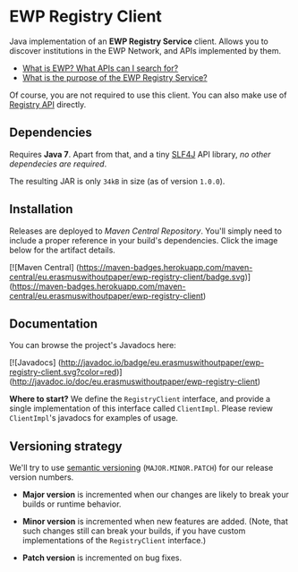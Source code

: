 EWP Registry Client
===================

Java implementation of an **EWP Registry Service** client. Allows you to
discover institutions in the EWP Network, and APIs implemented by them.

 * [What is EWP? What APIs can I search for?][develhub]
 * [What is the purpose of the EWP Registry Service?][registry-intro]

Of course, you are not required to use this client. You can also make use of
[Registry API][registry-api] directly.


Dependencies
------------

Requires **Java 7**. Apart from that, and a tiny [SLF4J](http://slf4j.org/) API
library, *no other dependecies are required*.

The resulting JAR is only `34kB` in size (as of version `1.0.0`).


Installation
------------

Releases are deployed to *Maven Central Repository*. You'll simply need to
include a proper reference in your build's dependencies. Click the image below
for the artifact details.

[![Maven Central]
(https://maven-badges.herokuapp.com/maven-central/eu.erasmuswithoutpaper/ewp-registry-client/badge.svg)]
(https://maven-badges.herokuapp.com/maven-central/eu.erasmuswithoutpaper/ewp-registry-client)


Documentation
-------------

You can browse the project's Javadocs here:

[![Javadocs]
(http://javadoc.io/badge/eu.erasmuswithoutpaper/ewp-registry-client.svg?color=red)]
(http://javadoc.io/doc/eu.erasmuswithoutpaper/ewp-registry-client)


**Where to start?** We define the `RegistryClient` interface, and provide a
single implementation of this interface called `ClientImpl`. Please review
`ClientImpl`'s javadocs for examples of usage.


[develhub]: http://developers.erasmuswithoutpaper.eu/
[registry-intro]: https://github.com/erasmus-without-paper/ewp-specs-architecture#registry
[registry-api]: https://github.com/erasmus-without-paper/ewp-specs-api-registry


Versioning strategy
-------------------

We'll try to use [semantic versioning](http://semver.org/)
(`MAJOR.MINOR.PATCH`) for our release version numbers.

 * **Major version** is incremented when our changes are likely to break your
   builds or runtime behavior.

 * **Minor version** is incremented when new features are added. (Note, that
   such changes still can break your builds, if you have custom implementations
   of the `RegistryClient` interface.)

 * **Patch version** is incremented on bug fixes.
